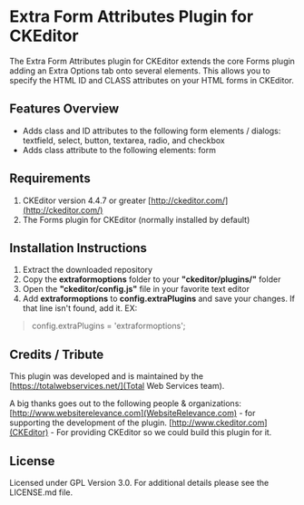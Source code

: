 # Extra Form Attributes Plugin for CKEditor
The Extra Form Attributes plugin for CKEditor extends the core Forms plugin adding an Extra Options tab onto several elements. This allows you to specify the HTML ID and CLASS attributes on your HTML forms in CKEditor.

## Features Overview
* Adds class and ID attributes to the following form elements / dialogs: textfield, select, button, textarea, radio, and checkbox
* Adds class attribute to the following elements: form

## Requirements
1. CKEditor version 4.4.7 or greater [http://ckeditor.com/](http://ckeditor.com/)
1. The Forms plugin for CKEditor (normally installed by default)

## Installation Instructions
1. Extract the downloaded repository
1. Copy the **extraformoptions** folder to your **"ckeditor/plugins/"** folder
1. Open the **"ckeditor/config.js"** file in your favorite text editor
1. Add **extraformoptions** to **config.extraPlugins** and save your changes. If that line isn't found, add it. EX:

> config.extraPlugins = 'extraformoptions';

## Credits / Tribute
This plugin was developed and is maintained by the [https://totalwebservices.net/](Total Web Services team).

A big thanks goes out to the following people & organizations:
[http://www.websiterelevance.com](WebsiteRelevance.com) - for supporting the development of the plugin.
[http://www.ckeditor.com](CKEditor) - For providing CKEditor so we could build this plugin for it.

## License
Licensed under GPL Version 3.0. For additional details please see the LICENSE.md file.
